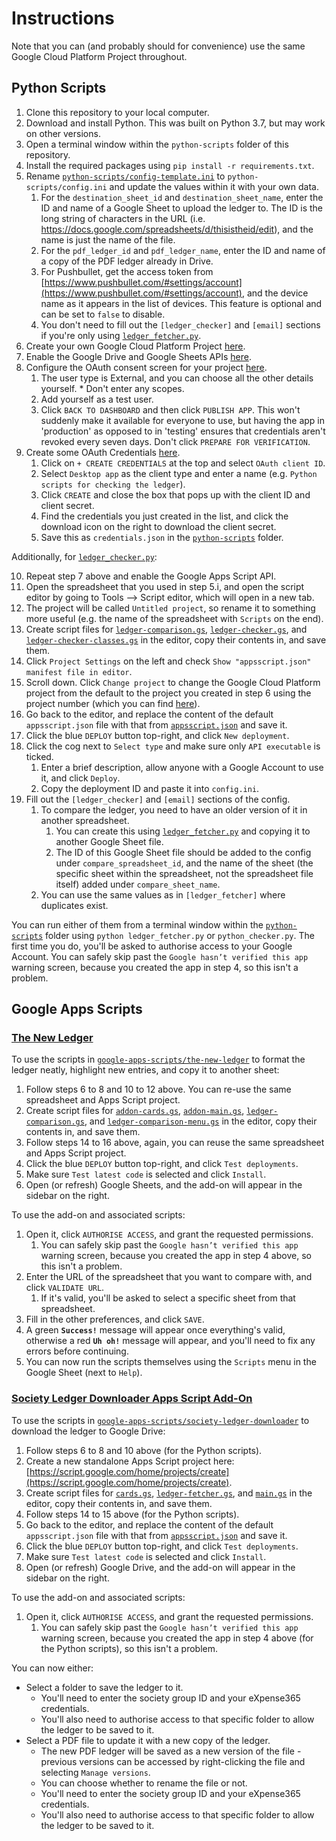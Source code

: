 # Instructions
Note that you can (and probably should for convenience) use the same Google Cloud Platform Project throughout.

## Python Scripts
1. Clone this repository to your local computer.
2. Download and install Python. This was built on Python 3.7, but may work on other versions.
3. Open a terminal window within the `python-scripts` folder of this repository.
4. Install the required packages using `pip install -r requirements.txt`.
5. Rename [`python-scripts/config-template.ini`](python-scripts/config-template.ini) to `python-scripts/config.ini` and update the values within it with your own data. 
   1. For the `destination_sheet_id` and `destination_sheet_name`, enter the ID and name of a Google Sheet to upload the ledger to. The ID is the long string of characters in the URL (i.e. https://docs.google.com/spreadsheets/d/thisistheid/edit), and the name is just the name of the file.
   2. For the `pdf_ledger_id` and `pdf_ledger_name`, enter the ID and name of a copy of the PDF ledger already in Drive. 
   3. For Pushbullet, get the access token from [https://www.pushbullet.com/#settings/account](https://www.pushbullet.com/#settings/account), and the device name as it appears in the list of devices. This feature is optional and can be set to `false` to disable.  
   4. You don't need to fill out the `[ledger_checker]` and `[email]` sections if you're only using [`ledger_fetcher.py`](python-scripts/ledger_fetcher.py).
6. Create your own Google Cloud Platform Project [here](https://console.cloud.google.com/projectcreate).
7. Enable the Google Drive and Google Sheets APIs [here](https://console.cloud.google.com/apis/library).
8. Configure the OAuth consent screen for your project [here](https://console.cloud.google.com/apis/credentials/consent). 
   1. The user type is External, and you can choose all the other details yourself.  * Don't enter any scopes.
   2. Add yourself as a test user.
   3. Click `BACK TO DASHBOARD` and then click `PUBLISH APP`. This won't suddenly make it available for everyone to use, but having the app in 'production' as opposed to in 'testing' ensures that credentials aren't revoked every seven days. Don't click `PREPARE FOR VERIFICATION`.
9. Create some OAuth Credentials [here](https://console.cloud.google.com/apis/credentials). 
   1. Click on `+ CREATE CREDENTIALS` at the top and select `OAuth client ID`. 
   2. Select `Desktop app` as the client type and enter a name (e.g. `Python scripts for checking the ledger`). 
   3. Click `CREATE` and close the box that pops up with the client ID and client secret. 
   4. Find the credentials you just created in the list, and click the download icon on the right to download the client secret. 
   5. Save this as `credentials.json` in the [`python-scripts`](python-scripts) folder.

Additionally, for [`ledger_checker.py`](python-scripts/ledger_checker.py):

10. Repeat step 7 above and enable the Google Apps Script API.
11. Open the spreadsheet that you used in step 5.i, and open the script editor by going to Tools --> Script editor, which will open in a new tab.
12. The project will be called `Untitled project`, so rename it to something more useful (e.g. the name of the spreadsheet with `Scripts` on the end).
13. Create script files for [`ledger-comparison.gs`](google-apps-scripts/the-new-ledger/ledger-comparison.gs), [`ledger-checker.gs`](google-apps-scripts/the-new-ledger/ledger-checker.gs), and [`ledger-checker-classes.gs`](google-apps-scripts/the-new-ledger/ledger-checker-classes.gs) in the editor, copy their contents in, and save them.
14. Click `Project Settings` on the left and check `Show "appsscript.json" manifest file in editor`.
15. Scroll down. Click `Change project` to change the Google Cloud Platform project from the default to the project you created in step 6 using the project number (which you can find [here](https://console.cloud.google.com/home/dashboard)).
16. Go back to the editor, and replace the content of the default `appsscript.json` file with that from [`appsscript.json`](google-apps-scripts/the-new-ledger/appsscript.json) and save it.
17. Click the blue `DEPLOY` button top-right, and click `New deployment`.
18. Click the cog next to `Select type` and make sure only `API executable` is ticked.
    1. Enter a brief description, allow anyone with a Google Account to use it, and click `Deploy`. 
    2. Copy the deployment ID and paste it into `config.ini`.
19. Fill out the `[ledger_checker]` and `[email]` sections of the config. 
    1. To compare the ledger, you need to have an older version of it in another spreadsheet. 
        1. You can create this using [`ledger_fetcher.py`](python-scripts/ledger_fetcher.py) and copying it to another Google Sheet file. 
	      2. The ID of this Google Sheet file should be added to the config under `compare_spreadsheet_id`, and the name of the sheet (the specific sheet within the spreadsheet, not the spreadsheet file itself) added under `compare_sheet_name`.
    2. You can use the same values as in `[ledger_fetcher]` where duplicates exist. 

You can run either of them from a terminal window within the [`python-scripts`](python-scripts) folder using `python ledger_fetcher.py` or `python_checker.py`. The first time you do, you'll be asked to authorise access to your Google Account. You can safely skip past the `Google hasn’t verified this app` warning screen, because you created the app in step 4, so this isn't a problem.


## Google Apps Scripts

### [The New Ledger](google-apps-scripts/the-new-ledger)
To use the scripts in [`google-apps-scripts/the-new-ledger`](google-apps-scripts/the-new-ledger) to format the ledger neatly, highlight new entries, and copy it to another sheet:
1. Follow steps 6 to 8 and 10 to 12 above. You can re-use the same spreadsheet and Apps Script project.
2. Create script files for [`addon-cards.gs`](google-apps-scripts/the-new-ledger/addon-cards.gs), [`addon-main.gs`](google-apps-scripts/the-new-ledger/addon-main.gs), [`ledger-comparison.gs`](google-apps-scripts/the-new-ledger/ledger-comparison.gs), and [`ledger-comparison-menu.gs`](google-apps-scripts/the-new-ledger/ledger-comparison-menu.gs) in the editor, copy their contents in, and save them.
3. Follow steps 14 to 16 above, again, you can reuse the same spreadsheet and Apps Script project.
4. Click the blue `DEPLOY` button top-right, and click `Test deployments`.
5. Make sure `Test latest code` is selected and click `Install`.
6. Open (or refresh) Google Sheets, and the add-on will appear in the sidebar on the right.

To use the add-on and associated scripts:
1. Open it, click `AUTHORISE ACCESS`, and grant the requested permissions.
   1. You can safely skip past the `Google hasn’t verified this app` warning screen, because you created the app in step 4 above, so this isn't a problem.
2. Enter the URL of the spreadsheet that you want to compare with, and click `VALIDATE URL`.
   1. If it's valid, you'll be asked to select a specific sheet from that spreadsheet.
3. Fill in the other preferences, and click `SAVE`.
4. A green **`Success!`** message will appear once everything's valid, otherwise a red **`Uh oh!`** message will appear, and you'll need to fix any errors before continuing.
5. You can now run the scripts themselves using the `Scripts` menu in the Google Sheet (next to `Help`).


### [Society Ledger Downloader Apps Script Add-On](google-apps-scripts/society-ledger-downloader)
To use the scripts in [`google-apps-scripts/society-ledger-downloader`](google-apps-scripts/society-ledger-downloader) to download the ledger to Google Drive:
1. Follow steps 6 to 8 and 10 above (for the Python scripts).
2. Create a new standalone Apps Script project here: [https://script.google.com/home/projects/create](https://script.google.com/home/projects/create).
3. Create script files for [`cards.gs`](google-apps-scripts/society-ledger-downloader/cards.js), [`ledger-fetcher.gs`](google-apps-scripts/society-ledger-downloader/ledger-fetcher.js), and [`main.gs`](google-apps-scripts/society-ledger-downloader/main.js) in the editor, copy their contents in, and save them.
3. Follow steps 14 to 15 above (for the Python scripts).
4. Go back to the editor, and replace the content of the default `appsscript.json` file with that from [`appsscript.json`](google-apps-scripts/society-ledger-downloader/appsscript.json) and save it.
4. Click the blue `DEPLOY` button top-right, and click `Test deployments`.
5. Make sure `Test latest code` is selected and click `Install`.
6. Open (or refresh) Google Drive, and the add-on will appear in the sidebar on the right.

To use the add-on and associated scripts:
1. Open it, click `AUTHORISE ACCESS`, and grant the requested permissions.
   1. You can safely skip past the `Google hasn’t verified this app` warning screen, because you created the app in step 4 above (for the Python scripts), so this isn't a problem.

You can now either:
* Select a folder to save the ledger to it. 
   * You'll need to enter the society group ID and your eXpense365 credentials.
   * You'll also need to authorise access to that specific folder to allow the ledger to be saved to it.
* Select a PDF file to update it with a new copy of the ledger.
   * The new PDF ledger will be saved as a new version of the file - previous versions can be accessed by right-clicking the file and selecting `Manage versions`.
   * You can choose whether to rename the file or not.
   * You'll need to enter the society group ID and your eXpense365 credentials.
   * You'll also need to authorise access to that specific folder to allow the ledger to be saved to it.